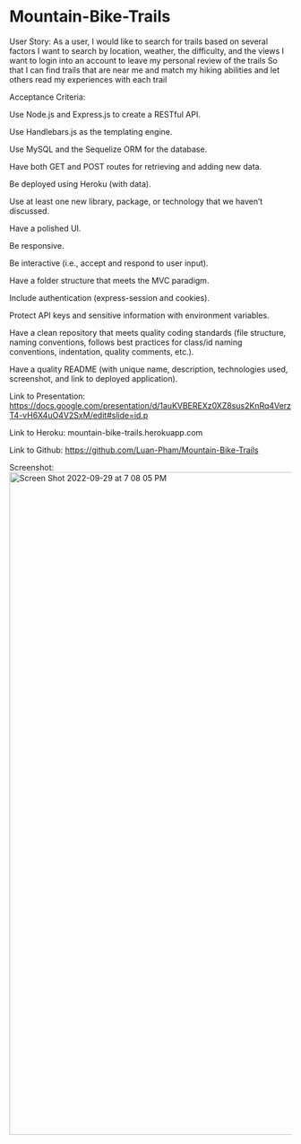 # Mountain-Bike-Trails
User Story:
As a user, I would like to search for trails based on several factors
I want to search by location, weather, the difficulty, and the views
I want to login into an account to leave my personal review of the trails
So that I can find trails that are near me and match my hiking abilities and let others read my experiences with each trail

Acceptance Criteria:

Use Node.js and Express.js to create a RESTful API.

Use Handlebars.js as the templating engine.

Use MySQL and the Sequelize ORM for the database.

Have both GET and POST routes for retrieving and adding new data.

Be deployed using Heroku (with data).

Use at least one new library, package, or technology that we haven’t discussed.

Have a polished UI.

Be responsive.

Be interactive (i.e., accept and respond to user input).

Have a folder structure that meets the MVC paradigm.

Include authentication (express-session and cookies).

Protect API keys and sensitive information with environment variables.

Have a clean repository that meets quality coding standards (file structure, naming conventions, follows best practices for class/id naming conventions, indentation, quality comments, etc.).

Have a quality README (with unique name, description, technologies used, screenshot, and link to deployed application).

Link to Presentation: https://docs.google.com/presentation/d/1auKVBEREXz0XZ8sus2KnRq4VerzT4-vH6X4uO4V2SxM/edit#slide=id.p

Link to Heroku: mountain-bike-trails.herokuapp.com 

Link to Github: https://github.com/Luan-Pham/Mountain-Bike-Trails

Screenshot:
<img width="1181" alt="Screen Shot 2022-09-29 at 7 08 05 PM" src="https://user-images.githubusercontent.com/106893601/193176288-739ff414-f852-442d-b5ec-06059b929508.png">
